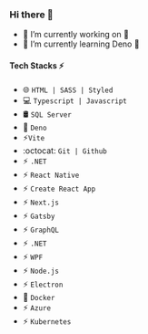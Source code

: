 ### Hi there 👋

- 🔭 I’m currently working on 🤔
- 🌱 I’m currently learning Deno 🦕

#### Tech Stacks ⚡

- 🌐 `HTML | SASS | Styled`
- 💻 `Typescript | Javascript`
- 🛢️ `SQL Server`
- 🦕 `Deno`
- ⚡`Vite`
- :octocat: `Git | Github`
- ⚡ `.NET`
- ⚡ `React Native`
- ⚡ `Create React App`
- ⚡ `Next.js`
- ⚡ `Gatsby`
- ⚡ `GraphQL`
- ⚡ `.NET`
- ⚡ `WPF`
- ⚡ `Node.js`
- ⚡ `Electron`
- 🐳 `Docker`
- ⚡ `Azure`
- ⚡ `Kubernetes`


<!--
**juliuuz/juliuuz** is a ✨ _special_ ✨ repository because its `README.md` (this file) appears on your GitHub profile.

Here are some ideas to get you started:

- 🔭 I’m currently working on ...
- 🌱 I’m currently learning ...
- 👯 I’m looking to collaborate on ...
- 🤔 I’m looking for help with ...
- 💬 Ask me about ...
- 📫 How to reach me: ...
- 😄 Pronouns: ...
- ⚡ Fun fact: ...
-->
